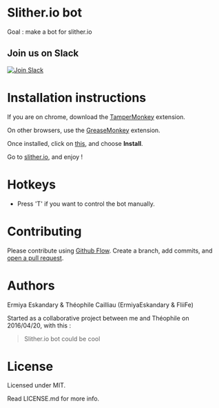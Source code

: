 # Slither.io bot
Goal : make a bot for slither.io

## Join us on Slack
[![Join Slack](https://slitherio-bot.herokuapp.com/badge.svg)](https://slitherio-bot.herokuapp.com/)

# Installation instructions

If you are on chrome, download the [TamperMonkey](https://chrome.google.com/webstore/detail/tampermonkey/dhdgffkkebhmkfjojejmpbldmpobfkfo?hl=en) extension.

On other browsers, use the [GreaseMonkey](https://addons.mozilla.org/en-GB/firefox/addon/greasemonkey/) extension.

Once installed, click on [this](https://github.com/ErmiyaEskandary/slither.io-bot/raw/master/bot.user.js), and choose **Install**.

Go to [slither.io](http://slither.io/), and enjoy !

# Hotkeys

* Press 'T' if you want to control the bot manually.

# Contributing

Please contribute using [Github Flow](https://guides.github.com/introduction/flow/). Create a branch, add commits, and [open a pull request](https://github.com/ErmiyaEskandary/Slither.io-bot/compare/).

# Authors
Ermiya Eskandary & Théophile Cailliau (ErmiyaEskandary & FliiFe)

Started as a collaborative project between me and Théophile on 2016/04/20, with this :
> Slither.io bot could be cool

# License

Licensed under MIT.

Read LICENSE.md for more info.
